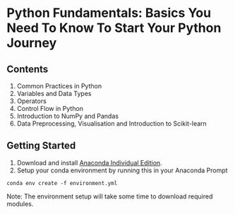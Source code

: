 # Python Fundamentals: Basics You Need To Know To Start Your Python Journey


## Contents
1. Common Practices in Python
2. Variables and Data Types
3. Operators
4. Control Flow in Python
5. Introduction to NumPy and Pandas
6. Data Preprocessing, Visualisation and Introduction to Scikit-learn

## Getting Started

1. Download and install [Anaconda Individual Edition](https://www.anaconda.com/products/individual).
2. Setup your conda environment by running this in your Anaconda Prompt

`conda env create -f environment.yml`

Note: The environment setup will take some time to download required modules.
